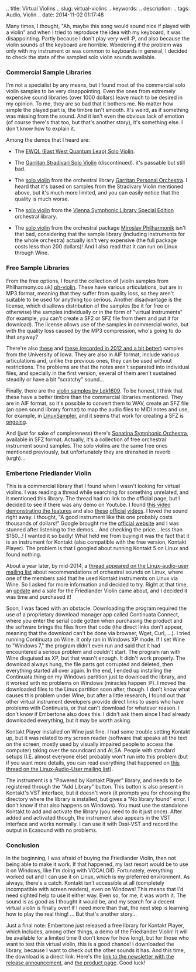 .. title: Virtual Violins
.. slug: virtual-violins
.. keywords: 
.. description: 
.. tags: Audio, Violin
.. date: 2014-11-02 01:17:48

Many times, I thought, "Ah, maybe this song would sound nice if played with a violin" and when I tried to reproduce the idea with my keyboard, it was disappointing. Partly because I don't play very well :P, and also because the violin sounds of the keyboard are horrible. Wondering if the problem was only with my instrument or was common to keyboards in general, I decided to check the state of the sampled solo violin sounds available.

### Commercial Sample Libraries

I'm not a specialist by any means, but I found most of the commercial solo violin samples to be very disappointing. Even the ones from extremely expensive sound libraries (over 1000 dollars) leave much to be desired in my opinion. To me, they are so bad that it bothers me. No matter how simple the played part is, the timbre isn't smooth. It's weird, as if something was missing from the sound. And it isn't even the obvious lack of emotion (of course there's that too, but that's another story), it's something else. I don't know how to explain it.

Among the demos that I heard are:

- The [EWQL (East West Quantum Leap) Solo Violin][ql-demo].

- The [Garritan Stradivari Solo Violin][garridemo] (discontinued). it's passable but still bad.

- The [solo violin][garrisolo] from the orchestral library [Garritan Personal Orchestra][gpohp]. I heard that it's based on samples from the Stradivary Violin mentioned above, but it's much more limited, and you can easily notice that the quality is much worse.

- The [solo violin][vslsolo] from the [Vienna Symphonic Library Special Edition][vslsp] orchestral library.

- The [solo violin][miroslaviolin] from the orchestral package [Miroslav Philharmonik][miroslavhp] isn't that bad, considering that the sample library (including instruments for the whole orchestra) actually isn't very expensive (the full package costs less than 200 dollars)! And I also read that it can run on Linux through Wine.

### Free Sample Libraries

From the free options, I found the collection of [violin samples from Philharmony.co.uk] [ph-violin]. These have various articulations, but are in MP3 format, meaning that they suffer from quality loss, so they aren't suitable to be used for anything too serious. Another disadvantage is the license, which disallows distribution of the samples (be it for free or otherwise) the samples individually or in the form of "virtual instruments" (for example, you can't create a SF2 or SFZ file  from them and put it for download). The license allows use of the samples in commercial works, but with the quality loss caused by the MP3 compression, who's going to do that anyway?

There're also [these][iowa-violin1] and [these (recorded in 2012 and a bit better)][iowa-violin2] samples from the University of Iowa. They are also in AIF format, include various articulations and, unlike the previous ones, they can be used without restrictions. The problems are that the notes aren't separated into individual files, and specially in the first version, several of them aren't sustained steadily or have a bit "scratchy" sound...

Finally, there are the [violin samples by Ldk1609][ldk-violin]. To be honest, I think that these have a better timbre than the commercial libraries mentioned. They are in AIF format, so it's possible to convert them to WAV, create an SFZ file (an open sound library format) to map the audio files to MIDI notes and use, for example, in [LinuxSampler][linuxsamplerhp], and it seems that work for creating a SFZ is [ongoing][ldk-sfz].

And (just for sake of completeness) there's [Sonatina Symphonic Orchestra][sonatina], available in SFZ format. Actually, it's a collection of free orchestral instrument sound samples. The solo violins are the same free ones mentioned previously, but unfortunately they are drenshed in reverb (urgh)...

### Embertone Friedlander Violin

This is a commercial library that I found when I wasn't looking for virtual violins. I was reading a thread while searching for something unrelated, and it mentioned this library. The thread had no link to the official page, but I decided to see if there was any demo on Youtube. I found [this video demonstrating the features][friedlanderreview] and also [these][friedlandervid1] [official][friedlandervid2] [videos][friedlandervid3]. I loved the sound right away. I thought, "A good instrument like this one probably costs thousands of dollars!" Google brought me the [official website][friedlanderhp] and I was stunned after listening to the demos... And checking the price... less than $150...! I wanted it so badly! What held me from buying it was the fact that it is an instrument for Kontakt (also compatible with the free version, Kontakt Player). The problem is that I googled about running Kontakt 5 on Linux and found nothing.

About a year later, by mid-2014, a [thread appeared on the Linux-audio-user mailing list][laustrings] about recommendations of orchestral sounds on Linux, where one of the members said that he used Kontakt instruments on Linux via Wine. So I asked for more information and decided to try. Right at that time, an [update][friedlander15vid] and a sale  for the Friedlander Violin came about, and I decided it was time and purchased it!

Soon, I was faced with an obstacle. Downloading the program required the use of a proprietary download manager app called Continuata Connect, where you enter the serial code gotten when purchasing the product and the software brings the files from that code (the direct links don't appear, meaning that the download can't be done via browser, Wget, Curl, ...). I tried running Continuata on Wine. It only ran in Windows XP mode. If I set Wine to "Windows 7," the program didn't even run and said that it had encountered a serious problem and couldn't start. The program ran with Wine disguised as XP, but that wasn't enough. It didn't work properly. The download always hung, the file parts got corrupted and deleted, then everything started all over again. In the end, I ended up installing the Continuata thing on my Windows partition just to download the library, and it worked with no problems on Windows (miracles happen :P). I moved the downloaded files to the Linux partition soon after, though. I don't know what causes this problem under Wine, but after a little research, I found out that other virtual instrument developers provide direct links to users who have problems with Continuata, or that can't download for whatever reason. I don't know if Embertone also does this. I didn't ask them since I had already downloaded everything, but it may be worth asking.

Kontakt Player installed on Wine just fine. I had some trouble setting Kontakt up, but it was related to my screen reader (software that speaks all the text on the screen, mostly used by visually impaired people to access the computer) taking over the soundcard and ALSA. People with standard setups (I.E. almost everyone else) probably won't run into this problem (but if you want more details, you can read everything that happened on [this thread on the Linux-Audio-User mailing list][lauthread]).

The instrument is a "Powered by Kontakt Player" library, and needs to be registered through the "Add Library" button. This button is also present in Kontakt's VST interface, but it doesn't work (it prompts you for choosing the directory where the library is installed, but gives a "No library found" error. I don't know if that also happens on Windows). You must use the standalone Kontakt to add and activate the library (you need to do it just once). After added and activated though, the instrument also appears in the VST interface and works normally. I can use it with Dssi-VST and record the output in Ecasound with no problems.

### Conclusion

In the beginning, I was afraid of buying the Friedlander Violin, then not being able to make it work. If that happened, my last resort would be to use it on Windows, like I'm doing with VOCALOID. Fortunately, everything worked out and I can use it on Linux, which is my preferred environment. As always, there's a catch. Kontakt isn't accessible at all (completely incompatible with screen readers), even on Windows! This means that I'd need sighted help to use it either way. Even so, for me, it was worth it. The sound is as good as I thought it would be, and my search for a decent virtual violin is finally over! If I need more than that, the next step is learning how to play the real thing! ... But that's another story...

Just a final note: Embertone just released a free library for Kontakt Player, which includes, among other things, a demo of the Friedlander Violin! It will be available for a limited time (I don't know for how long), but for those who want to test this virtual violin, this is a good chance! I downloaded the library, because I want to check out the other sounds it has. And this time, the download is a direct link. Here's the [link to the newsletter with the release announcement][arcanenews], and [the product page][arcanehp]. Good luck!


[ql-demo]: http://www.soundsonline.com/QL-Solo-Violin
[garridemo]: http://www.youtube.com/watch?v=A4K3T_mPjh8
[gpohp]: http://www.garritan.com/products/personal-orchestra-4/
[garrisolo]: https://soundcloud.com/dcuny/gpo-solo-violin-test
[miroslaviolin]: https://soundcloud.com/dcuny/violin-test
[vslsolo]: https://soundcloud.com/alucinari/update-to-bach-sonata-vsl
[vslsp]: http://www.vsl.co.at/en/211/261/2064/2067/1751.htm
[miroslavhp]: http://www.ikmultimedia.com/products/philharmonik/
[ldk-violin]: http://www.freesound.org/people/ldk1609/packs/
[ldk-sfz]: http://www.linuxmusicians.com/viewtopic.php?f=50&t=12530
[linuxsamplerhp]: http://www.linuxsampler.org/
[ph-violin]: http://slib.soundex.co.uk/index.php?instrument=violin
[iowa-violin1]: http://theremin.music.uiowa.edu/MISviolin.html
[iowa-violin2]: http://theremin.music.uiowa.edu/MISviolin2012.html
[sonatina]: http://sso.mattiaswestlund.net/
[friedlanderhp]: http://embertone.com/instruments/friedlanderviolin.php
[friedlandervid1]: http://www.youtube.com/watch?v=7akUpXOHZoQ
[friedlandervid2]: http://www.youtube.com/watch?v=ats-RNfU8Yc
[friedlandervid3]: http://www.youtube.com/watch?v=GVkvo9wK-_M
[friedlanderreview]: http://www.youtube.com/watch?v=KisOROAI0oc
[friedlander15vid]: http://www.youtube.com/watch?v=W5JRW3Oyy3k&list=UUOP3cfW8rXbZ7vor2XUhj-w
[laustrings]: http://linux-audio.4202.n7.nabble.com/Recommended-near-realistic-strings-section-generator-td91020.html
[lauthread]: http://linux-audio.4202.n7.nabble.com/Embertone-Friedlander-Violin-on-Linux-was-Re-Recommended-near-realistic-strings-section-generator-td91163.html
[arcanenews]: http://us5.campaign-archive1.com/?u=48596a6a37a057934093cef98&id=efa70f3075&e=3e9c6b1b30
[arcanehp]: http://www.embertone.com/instruments/arcane.php
